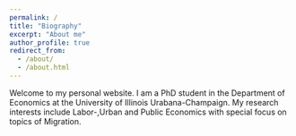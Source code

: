 ```yaml
---
permalink: /
title: "Biography"
excerpt: "About me"
author_profile: true
redirect_from: 
  - /about/
  - /about.html
---
```


Welcome to my personal website. I am a PhD student in the Department of Economics at the University of Illinois Urabana-Champaign. My research interests include Labor-,Urban and Public Economics with special focus on topics of Migration. 
